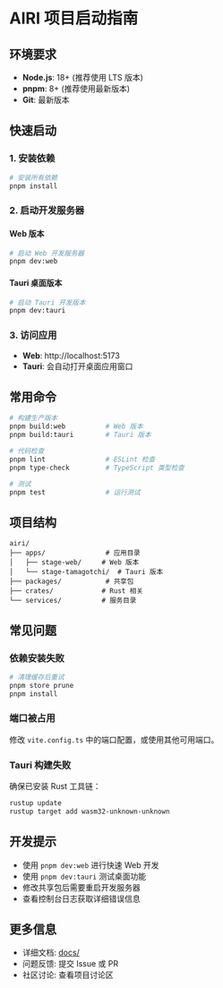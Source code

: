 # AIRI 项目启动指南

## 环境要求

- **Node.js**: 18+ (推荐使用 LTS 版本)
- **pnpm**: 8+ (推荐使用最新版本)
- **Git**: 最新版本

## 快速启动

### 1. 安装依赖

```bash
# 安装所有依赖
pnpm install
```

### 2. 启动开发服务器

#### Web 版本
```bash
# 启动 Web 开发服务器
pnpm dev:web
```

#### Tauri 桌面版本
```bash
# 启动 Tauri 开发版本
pnpm dev:tauri
```

### 3. 访问应用

- **Web**: http://localhost:5173
- **Tauri**: 会自动打开桌面应用窗口

## 常用命令

```bash
# 构建生产版本
pnpm build:web          # Web 版本
pnpm build:tauri        # Tauri 版本

# 代码检查
pnpm lint               # ESLint 检查
pnpm type-check         # TypeScript 类型检查

# 测试
pnpm test               # 运行测试
```

## 项目结构

```
airi/
├── apps/               # 应用目录
│   ├── stage-web/     # Web 版本
│   └── stage-tamagotchi/  # Tauri 版本
├── packages/           # 共享包
├── crates/            # Rust 相关
└── services/          # 服务目录
```

## 常见问题

### 依赖安装失败
```bash
# 清理缓存后重试
pnpm store prune
pnpm install
```

### 端口被占用
修改 `vite.config.ts` 中的端口配置，或使用其他可用端口。

### Tauri 构建失败
确保已安装 Rust 工具链：
```bash
rustup update
rustup target add wasm32-unknown-unknown
```

## 开发提示

- 使用 `pnpm dev:web` 进行快速 Web 开发
- 使用 `pnpm dev:tauri` 测试桌面功能
- 修改共享包后需要重启开发服务器
- 查看控制台日志获取详细错误信息

## 更多信息

- 详细文档: [docs/](docs/)
- 问题反馈: 提交 Issue 或 PR
- 社区讨论: 查看项目讨论区
